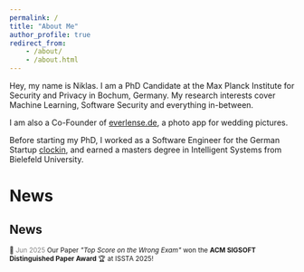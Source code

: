 ```yaml
---
permalink: /
title: "About Me"
author_profile: true
redirect_from:
    - /about/
    - /about.html
---
```


Hey, my name is Niklas. I am a PhD Candidate at the Max Planck Institute for Security and Privacy in Bochum, Germany. My research interests cover Machine Learning, Software Security and everything in-between.

I am also a Co-Founder of [everlense.de](https://www.everlense.de), a photo app for wedding pictures.

Before starting my PhD, I worked as a Software Engineer for the German Startup [clockin](https://www.clockin.de), and earned a masters degree in Intelligent Systems from Bielefeld University.

# News

## News

<small>📰 <font color="gray">Jun 2025</font> Our Paper _"Top Score on the Wrong Exam"_ won the **ACM SIGSOFT Distinguished Paper Award** 🏆 at ISSTA 2025!</small>
